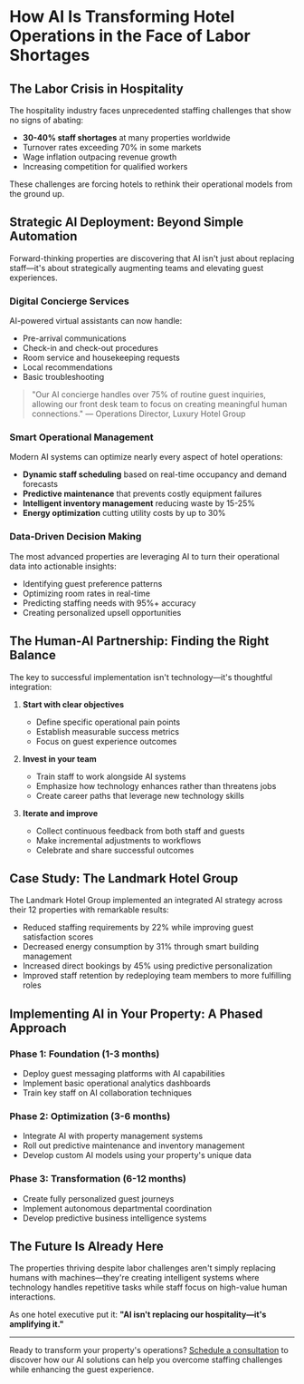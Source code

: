 # How AI Is Transforming Hotel Operations in the Face of Labor Shortages

## The Labor Crisis in Hospitality

The hospitality industry faces unprecedented staffing challenges that show no signs of abating:

* **30-40% staff shortages** at many properties worldwide
* Turnover rates exceeding 70% in some markets
* Wage inflation outpacing revenue growth
* Increasing competition for qualified workers

These challenges are forcing hotels to rethink their operational models from the ground up.

## Strategic AI Deployment: Beyond Simple Automation

Forward-thinking properties are discovering that AI isn't just about replacing staff—it's about strategically augmenting teams and elevating guest experiences.

### Digital Concierge Services

AI-powered virtual assistants can now handle:

* Pre-arrival communications
* Check-in and check-out procedures  
* Room service and housekeeping requests
* Local recommendations
* Basic troubleshooting

> "Our AI concierge handles over 75% of routine guest inquiries, allowing our front desk team to focus on creating meaningful human connections." — Operations Director, Luxury Hotel Group

### Smart Operational Management

Modern AI systems can optimize nearly every aspect of hotel operations:

* **Dynamic staff scheduling** based on real-time occupancy and demand forecasts
* **Predictive maintenance** that prevents costly equipment failures
* **Intelligent inventory management** reducing waste by 15-25%
* **Energy optimization** cutting utility costs by up to 30%

### Data-Driven Decision Making

The most advanced properties are leveraging AI to turn their operational data into actionable insights:

* Identifying guest preference patterns
* Optimizing room rates in real-time
* Predicting staffing needs with 95%+ accuracy
* Creating personalized upsell opportunities

## The Human-AI Partnership: Finding the Right Balance

The key to successful implementation isn't technology—it's thoughtful integration:

1. **Start with clear objectives**
   * Define specific operational pain points
   * Establish measurable success metrics
   * Focus on guest experience outcomes

2. **Invest in your team**
   * Train staff to work alongside AI systems
   * Emphasize how technology enhances rather than threatens jobs
   * Create career paths that leverage new technology skills

3. **Iterate and improve**
   * Collect continuous feedback from both staff and guests
   * Make incremental adjustments to workflows
   * Celebrate and share successful outcomes

## Case Study: The Landmark Hotel Group

The Landmark Hotel Group implemented an integrated AI strategy across their 12 properties with remarkable results:

* Reduced staffing requirements by 22% while improving guest satisfaction scores
* Decreased energy consumption by 31% through smart building management
* Increased direct bookings by 45% using predictive personalization
* Improved staff retention by redeploying team members to more fulfilling roles

## Implementing AI in Your Property: A Phased Approach

### Phase 1: Foundation (1-3 months)
* Deploy guest messaging platforms with AI capabilities
* Implement basic operational analytics dashboards
* Train key staff on AI collaboration techniques

### Phase 2: Optimization (3-6 months)
* Integrate AI with property management systems
* Roll out predictive maintenance and inventory management
* Develop custom AI models using your property's unique data

### Phase 3: Transformation (6-12 months)
* Create fully personalized guest journeys
* Implement autonomous departmental coordination
* Develop predictive business intelligence systems

## The Future Is Already Here

The properties thriving despite labor challenges aren't simply replacing humans with machines—they're creating intelligent systems where technology handles repetitive tasks while staff focus on high-value human interactions.

As one hotel executive put it: **"AI isn't replacing our hospitality—it's amplifying it."**

---

Ready to transform your property's operations? [Schedule a consultation](#) to discover how our AI solutions can help you overcome staffing challenges while enhancing the guest experience.